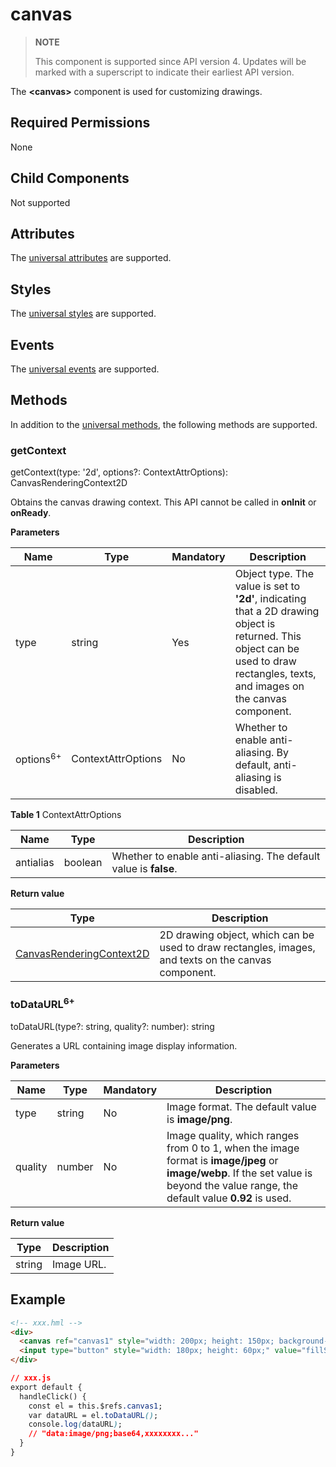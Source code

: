# canvas

>  **NOTE**
>
>  This component is supported since API version 4. Updates will be marked with a superscript to indicate their earliest API version.

The **\<canvas>** component is used for customizing drawings.

## Required Permissions

None


## Child Components

Not supported


## Attributes

The [universal attributes](../arkui-js/js-components-common-attributes.md) are supported.


## Styles

The [universal styles](../arkui-js/js-components-common-styles.md) are supported.


## Events

The [universal events](../arkui-js/js-components-common-events.md) are supported.


## Methods

In addition to the [universal methods](../arkui-js/js-components-common-methods.md), the following methods are supported.


### getContext

getContext(type: '2d', options?:  ContextAttrOptions): CanvasRenderingContext2D

Obtains the canvas drawing context. This API cannot be called in **onInit** or **onReady**.

**Parameters**

| Name                 | Type              | Mandatory  | Description                                      |
| -------------------- | ------------------ | ---- | ---------------------------------------- |
| type                 | string             | Yes   | Object type. The value is set to **'2d'**, indicating that a 2D drawing object is returned. This object can be used to draw rectangles, texts, and images on the canvas component.|
| options<sup>6+</sup> | ContextAttrOptions | No   | Whether to enable anti-aliasing. By default, anti-aliasing is disabled.                 |

  **Table 1** ContextAttrOptions

| Name      | Type     | Description                 |
| --------- | ------- | ------------------- |
| antialias | boolean | Whether to enable anti-aliasing. The default value is **false**.|

**Return value**

| Type                                      | Description                  |
| ---------------------------------------- | -------------------- |
| [CanvasRenderingContext2D](../arkui-js/js-components-canvas-canvasrenderingcontext2d.md) | 2D drawing object, which can be used to draw rectangles, images, and texts on the canvas component.|

### toDataURL<sup>6+</sup>

toDataURL(type?: string, quality?: number): string

Generates a URL containing image display information.

**Parameters**

| Name    | Type  | Mandatory  | Description                                      |
| ------- | ------ | ---- | ---------------------------------------- |
| type    | string | No   | Image format. The default value is **image/png**.           |
| quality | number | No   | Image quality, which ranges from 0 to 1, when the image format is **image/jpeg** or **image/webp**. If the set value is beyond the value range, the default value **0.92** is used.|

**Return value**

| Type    | Description       |
| ------ | --------- |
| string | Image URL.|

## Example

```html
<!-- xxx.hml -->
<div>
  <canvas ref="canvas1" style="width: 200px; height: 150px; background-color: #ffff00;"></canvas>
  <input type="button" style="width: 180px; height: 60px;" value="fillStyle" onclick="handleClick" />
</div>
```

```css
// xxx.js
export default {
  handleClick() {
    const el = this.$refs.canvas1;
    var dataURL = el.toDataURL();
    console.log(dataURL);
    // "data:image/png;base64,xxxxxxxx..."
  }
}
```
